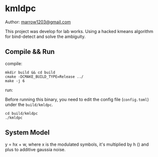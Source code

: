 # kmldpc

Author: marrow1203@gmail.com

This project was develop for lab works. Using a hacked kmeans algorithm for bind-detect and solve the ambiguity.

## Compile && Run

compile:

```shell
mkdir build && cd build
cmake -DCMAKE_BUILD_TYPE=Release ../
make -j 6
```

run:

Before running this binary, you need to edit the config file (`config.toml`) under the `build/kmldpc`.

```shell
cd build/kmldpc
./kmldpc
```

## System Model

y = hx + w, where x is the modulated symbols, it's multiplied by h () and plus to additive gaussia noise.